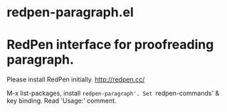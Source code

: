 # redpen-paragraph.el
RedPen interface for proofreading paragraph.
===
Please install RedPen initially.
  http://redpen.cc/

M-x list-packages, install `redpen-paragraph'.
Set `redpen-commands' & key binding.
Read 'Usage:' comment.
